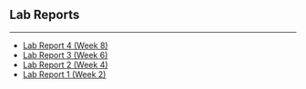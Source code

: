 ## Lab Reports
---
- [Lab Report 4 (Week 8)](lab-report-4-week-8)
- [Lab Report 3 (Week 6)](lab-report-3-week-6)
- [Lab Report 2 (Week 4)](lab-report-2-week-4)
- [Lab Report 1 (Week 2)](lab-report-1-week-2)

